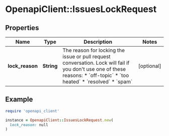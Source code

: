 # OpenapiClient::IssuesLockRequest

## Properties

| Name | Type | Description | Notes |
| ---- | ---- | ----------- | ----- |
| **lock_reason** | **String** | The reason for locking the issue or pull request conversation. Lock will fail if you don&#39;t use one of these reasons:    * &#x60;off-topic&#x60;    * &#x60;too heated&#x60;    * &#x60;resolved&#x60;    * &#x60;spam&#x60; | [optional] |

## Example

```ruby
require 'openapi_client'

instance = OpenapiClient::IssuesLockRequest.new(
  lock_reason: null
)
```

